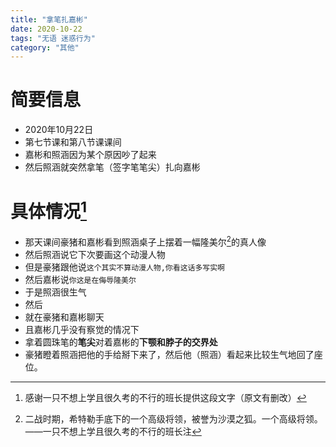 ```yaml
---
title: "拿笔扎嘉彬"
date: 2020-10-22
tags: "无语 迷惑行为"
category: "其他"
---
```


# 简要信息
* 2020年10月22日
* 第七节课和第八节课课间
* 嘉彬和照涵因为某个原因吵了起来
* 然后照涵就突然拿笔（签字笔笔尖）扎向嘉彬

# 具体情况[^1]
* 那天课间豪猪和嘉彬看到照涵桌子上摆着一幅隆美尔[^2]的真人像
* 然后照涵说它下次要画这个动漫人物
* 但是豪猪跟他说```这个其实不算动漫人物,你看这话多写实啊```
* 然后嘉彬说```你这是在侮辱隆美尔```
* 于是照涵很生气
* 然后
* 就在豪猪和嘉彬聊天
* 且嘉彬几乎没有察觉的情况下
* 拿着圆珠笔的**笔尖**对着嘉彬的**下颚和脖子的交界处**
* 豪猪瞪着照涵把他的手给掰下来了，然后他（照涵）看起来比较生气地回了座位。

[^1]:感谢一只不想上学且很久考的不行的班长提供这段文字（原文有删改）
[^2]:二战时期，希特勒手底下的一个高级将领，被誉为沙漠之狐。一个高级将领。——一只不想上学且很久考的不行的班长注
